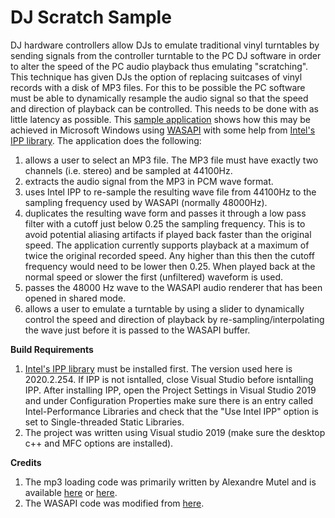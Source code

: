 # DJ Scratch Sample

DJ hardware controllers allow DJs to emulate traditional vinyl turntables by sending signals from the controller turntable to the PC DJ software in order to alter the speed of the PC audio playback thus emulating "scratching". This technique has given DJs the option of replacing suitcases of vinyl records with a disk of MP3 files. For this to be possible the PC software must be able to dynamically resample the audio signal so that the speed and direction of playback can be controlled. This needs to be done with as little latency as possible. This [sample application](https://github.com/nodecomplete/DJ-Scratch-Sample/blob/master/ScreenShot.jpg?raw=true) shows how this may be achieved in Microsoft Windows using [WASAPI](https://docs.microsoft.com/en-us/windows/win32/coreaudio/wasapi) with some help from [Intel's IPP library](https://software.intel.com/content/www/us/en/develop/tools/integrated-performance-primitives.html). The application does the following:
1) allows a user to select an MP3 file. The MP3 file must have exactly two channels (i.e. stereo) and be sampled at 44100Hz.
2) extracts the audio signal from the MP3 in PCM wave format.
3) uses Intel IPP to re-sample the resulting wave file from 44100Hz to the sampling frequency used by WASAPI (normally 48000Hz).
4) duplicates the resulting wave form and passes it through a low pass filter with a cutoff just below 0.25 the sampling frequency. This is to avoid potential aliasing artifacts if played back faster than the original speed. The application currently supports playback at a maximum of twice the original recorded speed. Any higher than this then the cutoff frequency would need to be lower then 0.25. When played back at the normal speed or slower the first (unfiltered) waveform is used.
5) passes the 48000 Hz wave to the WASAPI audio renderer that has been opened in shared mode.
6) allows a user to emulate a turntable by using a slider to dynamically control the speed and direction of playback by re-sampling/interpolating the wave just before it is passed to the WASAPI buffer.


**Build Requirements**

1) [Intel's IPP library](https://software.seek.intel.com/performance-libraries) must be installed first. The version used here is 2020.2.254. If IPP is not isntalled, close Visual Studio before isntalling IPP. After installing IPP, open the Project Settings in Visual Studio 2019 and under Configuration Properties make sure there is an entry called Intel-Performance Libraries and check that the "Use Intel IPP" option is set to Single-threaded Static Libraries.
2) The project was written using Visual studio 2019 (make sure the desktop c++ and MFC options are installed).

**Credits**

1) The mp3 loading code was primarily written by Alexandre Mutel and is available [here](http://code4k.blogspot.com/2010/05/playing-mp3-in-c-using-plain-windows.html) or [here](https://xoofx.com/blog/2010/05/21/playing-mp3-in-c-using-plain-windows/).
2) The WASAPI code was modified from [here](https://github.com/microsoft/Windows-classic-samples/blob/master/Samples/Win7Samples/multimedia/audio/RenderSharedTimerDriven/WASAPIRenderer.cpp).
